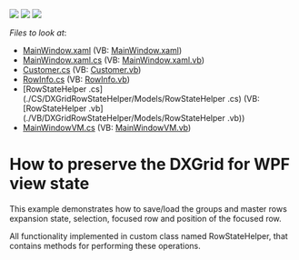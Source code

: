 <!-- default badges list -->
![](https://img.shields.io/endpoint?url=https://codecentral.devexpress.com/api/v1/VersionRange/128652144/12.2.8%2B)
[![](https://img.shields.io/badge/Open_in_DevExpress_Support_Center-FF7200?style=flat-square&logo=DevExpress&logoColor=white)](https://supportcenter.devexpress.com/ticket/details/E4222)
[![](https://img.shields.io/badge/📖_How_to_use_DevExpress_Examples-e9f6fc?style=flat-square)](https://docs.devexpress.com/GeneralInformation/403183)
<!-- default badges end -->
<!-- default file list -->
*Files to look at*:

* [MainWindow.xaml](./CS/DXGridRowStateHelper/MainWindow.xaml) (VB: [MainWindow.xaml](./VB/DXGridRowStateHelper/MainWindow.xaml))
* [MainWindow.xaml.cs](./CS/DXGridRowStateHelper/MainWindow.xaml.cs) (VB: [MainWindow.xaml.vb](./VB/DXGridRowStateHelper/MainWindow.xaml.vb))
* [Customer.cs](./CS/DXGridRowStateHelper/Models/Customer.cs) (VB: [Customer.vb](./VB/DXGridRowStateHelper/Models/Customer.vb))
* [RowInfo.cs](./CS/DXGridRowStateHelper/Models/RowInfo.cs) (VB: [RowInfo.vb](./VB/DXGridRowStateHelper/Models/RowInfo.vb))
* [RowStateHelper .cs](./CS/DXGridRowStateHelper/Models/RowStateHelper .cs) (VB: [RowStateHelper .vb](./VB/DXGridRowStateHelper/Models/RowStateHelper .vb))
* [MainWindowVM.cs](./CS/DXGridRowStateHelper/ViewModels/MainWindowVM.cs) (VB: [MainWindowVM.vb](./VB/DXGridRowStateHelper/ViewModels/MainWindowVM.vb))
<!-- default file list end -->
# How to preserve the DXGrid for WPF view state


<p>This example demonstrates how to save/load the groups and master rows expansion state, selection, focused row and position of the focused row.</p><p>All functionality implemented in custom class named RowStateHelper, that contains methods for performing these operations.</p>

<br/>


